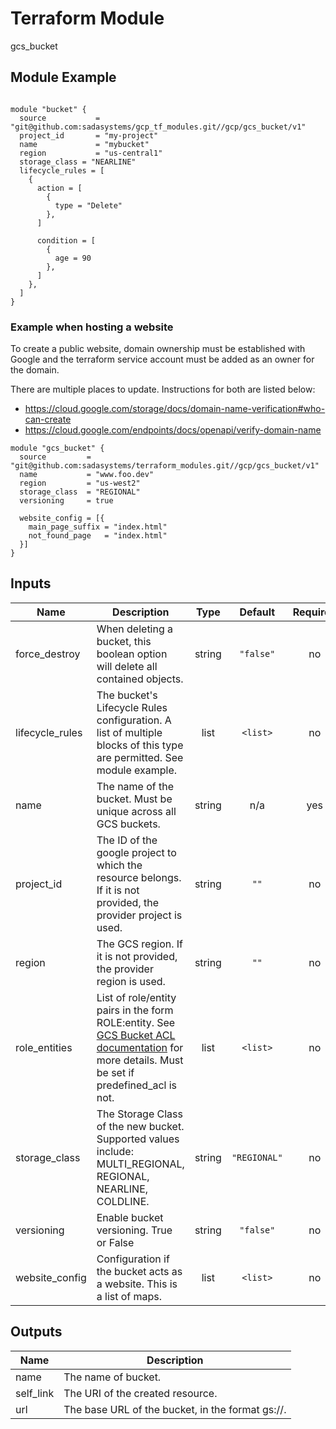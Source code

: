# Terraform Module

gcs_bucket

## Module Example

```HCL

module "bucket" {
  source           = "git@github.com:sadasystems/gcp_tf_modules.git//gcp/gcs_bucket/v1"
  project_id       = "my-project"
  name             = "mybucket"
  region           = "us-central1"
  storage_class = "NEARLINE"
  lifecycle_rules = [
    {
      action = [
        {
          type = "Delete"
        },
      ]

      condition = [
        {
          age = 90
        },
      ]
    },
  ]
}

```

### Example when hosting a website
To create a public website, domain ownership must be established with Google
and the terraform service account must be added as an owner for the domain.

There are multiple places to update. Instructions for both are listed below:
* https://cloud.google.com/storage/docs/domain-name-verification#who-can-create
* https://cloud.google.com/endpoints/docs/openapi/verify-domain-name

```HCL
module "gcs_bucket" {
  source         = "git@github.com:sadasystems/terraform_modules.git//gcp/gcs_bucket/v1"
  name           = "www.foo.dev"
  region         = "us-west2"
  storage_class  = "REGIONAL"
  versioning     = true

  website_config = [{
    main_page_suffix = "index.html"
    not_found_page   = "index.html"
  }]
}
```

<!-- BEGINNING OF PRE-COMMIT-TERRAFORM DOCS HOOK -->
## Inputs

| Name | Description | Type | Default | Required |
|------|-------------|:----:|:-----:|:-----:|
| force\_destroy | When deleting a bucket, this boolean option will delete all contained objects. | string | `"false"` | no |
| lifecycle\_rules | The bucket's Lifecycle Rules configuration. A list of multiple blocks of this type are permitted. See module example. | list | `<list>` | no |
| name | The name of the bucket. Must be unique across all GCS buckets. | string | n/a | yes |
| project\_id | The ID of the google project to which the resource belongs. If it is not provided, the provider project is used. | string | `""` | no |
| region | The GCS region. If it is not provided, the provider region is used. | string | `""` | no |
| role\_entities | List of role/entity pairs in the form ROLE:entity. See [GCS Bucket ACL documentation](https://cloud.google.com/storage/docs/json_api/v1/bucketAccessControls) for more details. Must be set if predefined_acl is not. | list | `<list>` | no |
| storage\_class | The Storage Class of the new bucket. Supported values include: MULTI_REGIONAL, REGIONAL, NEARLINE, COLDLINE. | string | `"REGIONAL"` | no |
| versioning | Enable bucket versioning. True or False | string | `"false"` | no |
| website\_config | Configuration if the bucket acts as a website. This is a list of maps. | list | `<list>` | no |

## Outputs

| Name | Description |
|------|-------------|
| name | The name of bucket. |
| self\_link | The URI of the created resource. |
| url | The base URL of the bucket, in the format gs://<bucket-name>. |

<!-- END OF PRE-COMMIT-TERRAFORM DOCS HOOK -->

